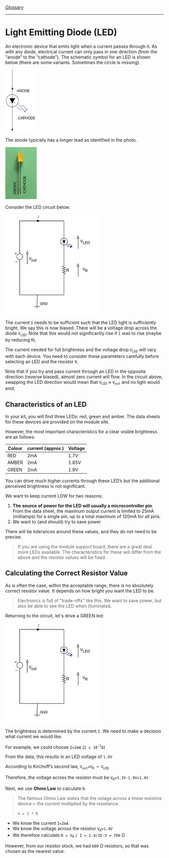 [Glossary](/glossary/README.md)

---

# Light Emitting Diode (LED)

An electronic device that emits light when a current passes through it. As with any diode, electrical current can only pass in one direction (from the “anode” to the “cathode”). The schematic symbol for an LED is shown below (there are some variants. Sometimes the circle is missing). 

<img src="../img/LEDschematic.png" width="100px">

The anode typically has a longer lead as identified in the photo.

<img src="../img/LEDImage.png" width="100px">

Consider the LED circuit below. 

<img src="../img/LED_and_Resistor.png" width="300px">

The current `I` needs to be sufficient such that the LED light is sufficiently bright. We say this is now biased. There will be a voltage drop across the diode `V`<sub>`LED`</sub>. Note that this would not significantly rise if `I` was to rise (maybe by reducing `R`). 

The current needed for full brightness and the voltage drop `V`<sub>`LED`</sub> will vary with each device. You need to consider these parameters carefully before selecting an LED and the resistor `R`.

Note that if you try and pass current through an LED in the opposite direction (reverse biased), almost zero current will flow. In the circuit above, swapping the LED direction would mean that `V`<sub>`LED`</sub> &approx; `V`<sub>`out`</sub> and no light would emit.

## Characteristics of an LED

In your kit, you will find three LEDs: red, green and amber. The data sheets for these devices are provided on the module site. 

However, the most important characteristics for a clear visible brightness are as follows:

	
| Colour | current (approx.)	| Voltage |
| --- | --- | --- |
| RED |	2mA	| 1.7V |
| AMBER | 2mA | 1.85V |
| GREEN	| 2mA |	1.9V |

You can drive much higher currents through these LED’s but the additional perceived brightness is not significant.

We want to keep current LOW for two reasons:

1. **The source of power for the LED will usually a microcontroller pin**. From the data sheet, the maximum output current is limited to 25mA (milliamps) for a single pin, up to a total maximum of 120mA for all pins.
1. We want to (and should) try to save power

There will be tolerances around these values, and they do not need to be precise.

> If you are using the module support board, there are a great deal more LEDs available. The characteristics for these will differ from the above and the resistor values will be fixed.

## Calculating the Correct Resistor Value
As is often the case, within the acceptable range, there is no absolutely correct resistor value. It depends on how bright you want the LED to be.

> Electronics is full of "trade-offs" like this. We want to save power, but also be able to see the LED when illuminated.

Returning to the circuit, let's drive a GREEN led:

<img src="../img/LED_and_Resistor.png" width="300px">

The brightness is determined by the current `I`. We need to make a decision what current we would like. 

For example, we could choose `I=2mA` (`2 x 10`<sup>`-3`</sup>`A`)

From the data, this results in an LED voltage of `1.9V` 

According to Kirchoff’s second law, `V`<sub>`out`</sub>`=V`<sub>`R`</sub>` + V`<sub>`LED`</sub>

Therefore, the voltage across the resistor must be `V`<sub>`R`</sub>`=3.3V-1.9V=1.4V`

Next, we use **Ohms Law** to calculate `R`. 

> The famous Ohms Law states that the volage across a linear resistive device = the current multiplied by the resistance.
>
> `V = I * R` 

* We know the current `I=2mA`
* We know the voltage across the resistor `V`<sub>`R`</sub>`=1.4V`
* We therefore calculate `R = V`<sub>`R`</sub> `/ I = 1.4/2E-3 = 700` &Omega;

However, from our resistor stock, we had `680` &Omega; resistors, so that was chosen as the nearest value.

